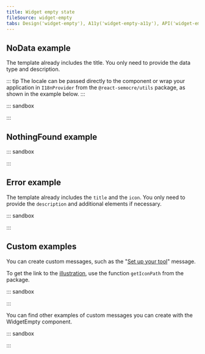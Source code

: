 ```yaml
---
title: Widget empty state
fileSource: widget-empty
tabs: Design('widget-empty'), A11y('widget-empty-a11y'), API('widget-empty-api'), Example('widget-empty-code'), Changelog('widget-empty-changelog')
---
```


## NoData example

The template already includes the title. You only need to provide the data type and description.

::: tip
The locale can be passed directly to the component or wrap your application in `I18nProvider` from the `@react-semocre/utils` package, as shown in the example below.
:::

::: sandbox

<script lang="tsx" src="examples/nodata_example.tsx"></script>

:::

## NothingFound example

::: sandbox

<script lang="tsx" src="examples/nothingfound_example.tsx"></script>

:::

## Error example

The template already includes the `title` and the `icon`. You only need to provide the `description` and additional elements if necessary.

::: sandbox

<script lang="tsx" src="examples/error_example.tsx"></script>

:::

## Custom examples

You can create custom messages, such as the "[Set up your tool](/components/widget-empty/widget-empty#set_up_your_product)" message.

To get the link to the [illustration](/style/illustration/illustration), use the function `getIconPath` from the package.

::: sandbox

<script lang="tsx" src="examples/custom_examples.tsx"></script>

:::

You can find other examples of custom messages you can create with the WidgetEmpty component.

::: sandbox

<script lang="tsx">
import React from 'react';
import { Text } from '@semcore/ui/typography';
import Card from '@semcore/ui/card';
import WidgetEmpty, { getIconPath } from '@semcore/ui/widget-empty';
import Divider from '@semcore/ui/divider';

const Demo = () => {
  return (
    <div>
      <Card my={5}>
        <Text size={300} bold>
          Congratulations
        </Text>
        <Divider orientation='horizontal' m={'8px 0 12px -20px'} w={'calc(100% + 40px)'} />
        <WidgetEmpty icon={getIconPath('congrats')}>
          <WidgetEmpty.Title>Wow! You are doing great!</WidgetEmpty.Title>
          <WidgetEmpty.Description>Nothing to fix here.</WidgetEmpty.Description>
        </WidgetEmpty>
      </Card>
      <Card my={5}>
        <Text size={300} bold>
          Good results
        </Text>
        <Divider orientation='horizontal' m={'8px 0 12px -20px'} w={'calc(100% + 40px)'} />
        <WidgetEmpty icon={getIconPath('good')}>
          <WidgetEmpty.Title>Good results</WidgetEmpty.Title>
          <WidgetEmpty.Description>Wow! You are doing great!</WidgetEmpty.Description>
        </WidgetEmpty>
      </Card>
      <Card my={5}>
        <Text size={300} bold>
          Next time
        </Text>
        <Divider orientation='horizontal' m={'8px 0 12px -20px'} w={'calc(100% + 40px)'} />
        <WidgetEmpty icon={getIconPath('nexttime')}>
          <WidgetEmpty.Title>Next time will be better</WidgetEmpty.Title>
          <WidgetEmpty.Description>Keep going to achieve good results.</WidgetEmpty.Description>
        </WidgetEmpty>
      </Card>
      <Card my={5}>
        <Text size={300} bold>
          Next time
        </Text>
        <Divider orientation='horizontal' m={'8px 0 12px -20px'} w={'calc(100% + 40px)'} />
        <WidgetEmpty icon={getIconPath('processing')}>
          <WidgetEmpty.Title>Processing</WidgetEmpty.Title>
          <WidgetEmpty.Description>
            Wait till the process will come to an end.
          </WidgetEmpty.Description>
        </WidgetEmpty>
      </Card>
    </div>
  );
};
</script>

:::

